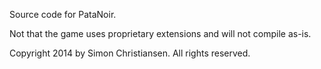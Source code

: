 Source code for PataNoir.

Not that the game uses proprietary extensions and will not compile as-is.

Copyright 2014 by Simon Christiansen.
All rights reserved.
